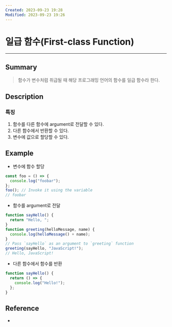 ```yaml
---
Created: 2023-09-23 19:28
Modified: 2023-09-23 19:26
---
```


# 일급 함수(First-class Function)
---
## Summary
> 함수가 변수처럼 취급될 때 해당 프로그래밍 언어의 함수를 일급 함수라 한다.
## Description
### 특징
1. 함수를 다른 함수에 argument로 전달할 수 있다.
2. 다른 함수에서 반환할 수 있다.
3. 변수에 값으로 할당할 수 있다.
## Example
- 변수에 함수 할당
``` jsx
const foo = () => {
  console.log("foobar");
};
foo(); // Invoke it using the variable
// foobar
```
- 함수를 argument로 전달
``` jsx
function sayHello() {
  return "Hello, ";
}
function greeting(helloMessage, name) {
  console.log(helloMessage() + name);
}
// Pass `sayHello` as an argument to `greeting` function
greeting(sayHello, "JavaScript!");
// Hello, JavaScript!
```
- 다른 함수에서 함수를 반환
``` jsx
function sayHello() {
  return () => {
    console.log("Hello!");
  };
}
```
## Reference
- 